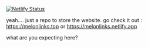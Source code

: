 [![Netlify Status](https://api.netlify.com/api/v1/badges/1ef41a54-d397-4599-ac9a-e2b1d1b08bfb/deploy-status)](https://app.netlify.com/sites/melonlinks/deploys)

yeah.... just a repo to store the website.
go check it out : https://melonlinks.top
                          or
                  https://melonlinks.netlify.app














what are you expecting here?
